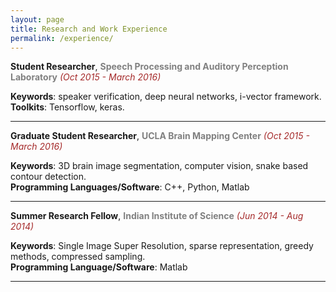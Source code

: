 ```yaml
---
layout: page
title: Research and Work Experience
permalink: /experience/
---
```


**Student Researcher**, **<span style="color:grey">Speech Processing and Auditory Perception Laboratory</span>**   *<span style="color:brown">(Oct 2015 - March 2016)</span>*  

**Keywords**: speaker verification, deep neural networks, i-vector framework.    
**Toolkits**: Tensorflow, keras.

---

**Graduate Student Researcher**, **<span style="color:grey">UCLA Brain Mapping Center</span>**   *<span style="color:brown">(Oct 2015 - March 2016)</span>*  

**Keywords**: 3D brain image segmentation, computer vision, snake based contour detection.  
**Programming Languages/Software**: C++, Python, Matlab

---

**Summer Research Fellow**, **<span style="color:grey">Indian Institute of Science</span>**   *<span style="color:brown">(Jun 2014 - Aug 2014)</span>*

**Keywords**: Single Image Super Resolution, sparse representation, greedy methods, compressed sampling.  
**Programming Language/Software**: Matlab

---
